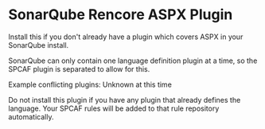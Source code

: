 SonarQube Rencore ASPX Plugin
=============================

Install this if you don't already have a plugin which covers ASPX in your SonarQube install.

SonarQube can only contain one language definition plugin at a time, so the SPCAF plugin is separated to allow for this.

Example conflicting plugins:
Unknown at this time

Do not install this plugin if you have any plugin that already defines the language. Your SPCAF rules will be added to that rule repository automatically.